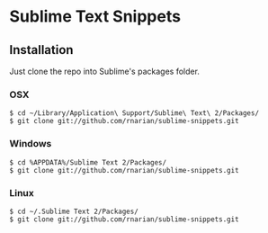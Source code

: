 # Sublime Text Snippets

## Installation

Just clone the repo into Sublime's packages folder.

### OSX

    $ cd ~/Library/Application\ Support/Sublime\ Text\ 2/Packages/
    $ git clone git://github.com/rnarian/sublime-snippets.git

### Windows

    $ cd %APPDATA%/Sublime Text 2/Packages/
    $ git clone git://github.com/rnarian/sublime-snippets.git

### Linux

    $ cd ~/.Sublime Text 2/Packages/
    $ git clone git://github.com/rnarian/sublime-snippets.git
